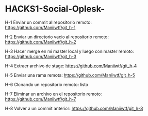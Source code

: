 # HACKS1-Social-Oplesk-

H-1	Enviar un commit al repositorio remoto: https://github.com/Maniiwtf/git_h-1

H-2	Enviar un directorio vacio al repositorio remoto: https://github.com/Maniiwtf/git_h-2

H-3	Hacer merge en mi master local y luego con master remoto: https://github.com/Maniiwtf/git_h-3

H-4	Extraer archivo de stage: https://github.com/Maniiwtf/git_h-4

H-5	Enviar una rama remota: https://github.com/Maniiwtf/git_h-5

H-6	Clonando un repositorio remoto: listo

H-7	Eliminar un archivo en el repositorio remoto: https://github.com/Maniiwtf/git_h-7

H-8	Volver a un commit anterior: https://github.com/Maniiwtf/git_h-8
